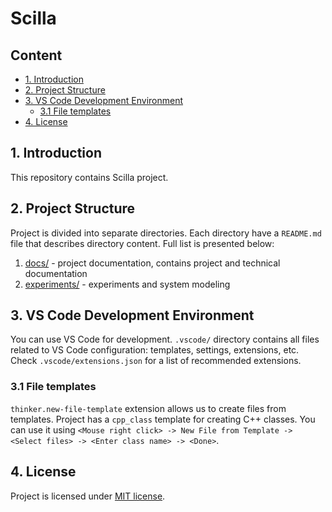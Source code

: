 # Scilla

## Content

- [1. Introduction](#1-introduction)
- [2. Project Structure](#2-project-structure)
- [3. VS Code Development Environment](#3-vs-code-development-environment)
    - [3.1 File templates](#31-file-templates)
- [4. License](#4-license)

## 1. Introduction

This repository contains Scilla project.

## 2. Project Structure

Project is divided into separate directories. Each directory have a `README.md` file that describes directory content. Full list is presented below:
1. [docs/](docs/README.md) - project documentation, contains project and technical documentation
1. [experiments/](experiments/README.md) - experiments and system modeling

## 3. VS Code Development Environment

You can use VS Code for development. `.vscode/` directory contains all files related to VS Code configuration: templates, settings, extensions, etc. Check `.vscode/extensions.json` for a list of recommended extensions.

### 3.1 File templates

`thinker.new-file-template` extension allows us to create files from templates. Project has a `cpp_class` template for creating C++ classes. You can use it using `<Mouse right click> -> New File from Template -> <Select files> -> <Enter class name> -> <Done>`.

## 4. License

Project is licensed under [MIT license](LICENSE.md).
